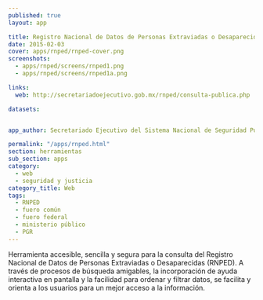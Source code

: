 ```yaml
---
published: true
layout: app

title: Registro Nacional de Datos de Personas Extraviadas o Desaparecidas | RNPED
date: 2015-02-03
cover: apps/rnped/rnped-cover.png
screenshots:
  - apps/rnped/screens/rnped1.png
  - apps/rnped/screens/rnped1a.png

links:
  web: http://secretariadoejecutivo.gob.mx/rnped/consulta-publica.php

datasets:


app_author: Secretariado Ejecutivo del Sistema Nacional de Seguridad Pública

permalink: "/apps/rnped.html"
section: herramientas
sub_section: apps
category:
  - web
  - seguridad y justicia
category_title: Web
tags:
  - RNPED
  - fuero común
  - fuero federal
  - ministerio público
  - PGR
---
```


Herramienta accesible, sencilla y segura para la consulta del Registro Nacional de Datos de Personas Extraviadas o Desaparecidas (RNPED). A través de procesos de búsqueda amigables, la incorporación de ayuda interactiva en pantalla y la facilidad para ordenar y filtrar datos, se facilita y orienta a los usuarios para un mejor acceso a la información.
